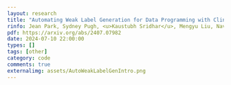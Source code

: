 ```yaml
---
layout: research
title: "Automating Weak Label Generation for Data Programming with Clinicians in the Loop."
rinfo: Jean Park, Sydney Pugh, <u>Kaustubh Sridhar</u>, Mengyu Liu, Navish Yarna, Ramneet Kaur, Souradeep Dutta, Elena Bernardis, <a href="https://www.cis.upenn.edu/~sokolsky/">Oleg Sokolsky</a>, <a href="https://www.cis.upenn.edu/~lee/home/index.shtml">Insup Lee</a>. <ul>➥ IEEE/ACM Conference on Connected Health: Applications, Systems and Engineering Technologies (CHASE) 2024</ul>
pdf: https://arxiv.org/abs/2407.07982
date: 2024-07-10 22:00:00
types: []
tags: [other]
category: code
comments: true
externalimg: assets/AutoWeakLabelGenIntro.png
---
```

